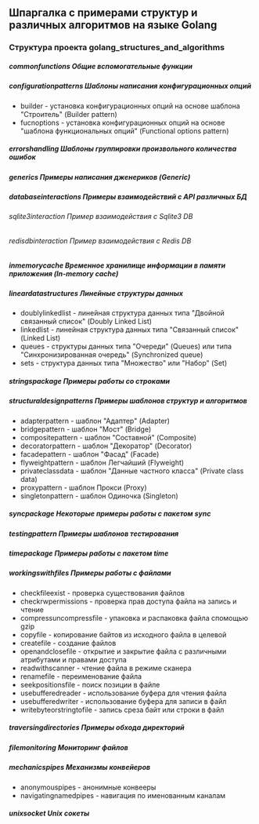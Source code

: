 ## Шпаргалка с примерами структур и различных алгоритмов на языке Golang

### Структура проекта golang_structures_and_algorithms

##### commonfunctions Общие вспомогательные функции

##### configurationpatterns Шаблоны написания конфигурационных опций

- builder - установка конфигурационных опций на основе шаблона "Строитель" (Builder pattern)
- fucnoptions - установка конфигурационных опций на основе "шаблона функциональных опций" (Functional options pattern)

##### errorshandling Шаблоны группировки произвольного количества ошибок

##### generics Примеры написания дженериков (Generic)

##### databaseinteractions Примеры взаимодействий с API различных БД

###### sqlite3interaction Пример взаимодействия с Sqlite3 DB

###### redisdbinteraction Пример взаимодействия с Redis DB

##### inmemorycache Временное хранилище информации в памяти приложения (In-memory cache)

##### lineardatastructures Линейные структуры данных

- doublylinkedlist - линейная структура данных типа "Двойной связанный список" (Doubly Linked List)
- linkedlist - линейная структура данных типа "Связанный список" (Linked List)
- queues - структуры данных типа "Очереди" (Queues) или типа "Синхронизированная очередь" (Synchronized queue)
- sets - структура данных типа "Множество" или "Набор" (Set)

##### stringspackage Примеры работы со строками

##### structuraldesignpatterns Примеры шаблонов структур и алгоритмов

- adapterpattern - шаблон "Адаптер" (Adapter)
- bridgepattern - шаблон "Мост" (Bridge)
- compositepattern - шаблон "Составной" (Composite)
- decoratorpattern - шаблон "Декоратор" (Decorator)
- facadepattern - шаблон "Фасад" (Facade)
- flyweightpattern - шаблон Легчайший (Flyweight)
- privateclassdata - шаблон "Данные частного класса" (Private class data)
- proxypattern - шаблон Прокси (Proxy)
- singletonpattern - шаблон Одиночка (Singleton)

##### syncpackage Некоторые примеры работы с пакетом sync

##### testingpattern Примеры шаблонов тестирования

##### timepackage Примеры работы с пакетом time

##### workingswithfiles Примеры работы с файлами

- checkfileexist - проверка существования файлов
- checkrwpermissions - проверка прав доступа файла на запись и чтение
- compressuncompressfile - упаковка и распаковка файла спомощью gzip
- copyfile - копирование байтов из исходного файла в целевой
- createfile - создание файлов
- openandclosefile - открытие и закрытие файла с различными атрибутами и правами доступа
- readwithscanner - чтение файла в режиме сканера
- renamefile - переименование файла
- seekpositionsfile - поиск позиции в файле
- usebufferedreader - использование буфера для чтения файла
- usebufferedwriter - использование буфера для записи в файл
- writebyteorstringtofile - запись среза байт или строки в файл

##### traversingdirectories Примеры обхода директорий

##### filemonitoring Мониторинг файлов

##### mechanicspipes Механизмы конвейеров

- anonymouspipes - анонимные конвееры
- navigatingnamedpipes - навигация по именованным каналам

##### unixsocket Unix сокеты
